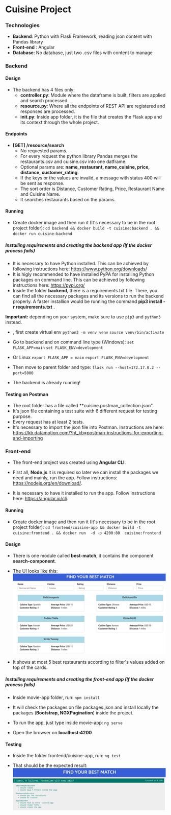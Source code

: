 # Cuisine Project

### Technologies

- **Backend**: Python with Flask Framework, reading json content with Pandas library
- **Front-end** : Angular
- **Database**: No database, just two .csv files with content to manage


### Backend

#### Design
+ The backend has 4 files only:
	* **controller.py**:  Module where the dataframe is built, filters are applied and search processed.
	* **resource.py**:  Where all the endpoints of REST API are registered and responses are processed.
	* **__init__.py**: Inside app folder, it is the file that creates the Flask app and its context through the whole project. 

#### Endpoints
- **[GET] /resource/search**
	- No requested params.
	- For every request the python library Pandas merges the restaurants.csv and cuisine.csv into one datframe. 
	- Optional params are: **name_restaurant, name_cuisine, price, distance, customer_rating**.
	- If the keys or the values are invalid, a message with status 400 will be sent as response.
	- The sort order is Distance, Customer Rating, Price, Restaurant Name and Cuisine Name.
	- It searches restaurants based on the params.

#### Running
- Create docker image and then run it (It's necessary to be in the root project folder):
`cd backend && docker build -t cuisine:backend . && docker run cuisine:backend`

##### Installing requirements and creating the backend app (**If the docker process fails**)
- It is necessary to have Python installed. This can be achieved by following instructions here:  https://www.python.org/downloads/
- It is higly recommended to have installed PyPA for installing Python packages on command line. This can be achieved by following instructions here: https://pypi.org/
- Inside the folder **backend**, there is a requirements.txt file.  There, you can find all the necessary packages and its versions to run the backend properly. A faster installion would be running the command **pip3 install -r requirements.txt** .

__Important:__ depending on your system, make sure to use `pip3` and `python3` instead.

- , first create virtual env
`python3 -m venv venv`
`source venv/bin/activate`

- Go to backend and on command line type (Windows):
`set FLASK_APP=main`
`set FLASK_ENV=development`

- Or Linux
`export FLASK_APP = main`
`export FLASK_ENV=development`

- Then move to parent folder and type:
`flask run --host=172.17.0.2 --port=5000`

- The backend is already running!

#### Testing on Postman

- The root folder has a file called **cuisine.postman_collection.json".
- It's json file containing a test suite with 6 different request for testing purpose.
- Every request has at least 2 tests.
- It's necessary to import the json file into Postman. Instructions are here: https://kb.datamotion.com/?ht_kb=postman-instructions-for-exporting-and-importing


### Front-end

- The front-end project was created using **Angular CLI**.
- First all, **Node.js** it is required so later we can install the packages we need and mainly, run the app. Follow instructions: https://nodejs.org/en/download/.

- It is necessary to have it installed to run the app. Follow instructions here:  https://angular.io/cli.

#### Running 

- Create docker image and then run it (It's necessary to be in the root project folder):
`cd frontend/cuisine-app && docker build -t cuisine:frontend . && docker run  -d -p 4200:80  cuisine:frontend`

#### Design

- There is one module called **best-match**, it contains the component **search-component**.
- The UI looks like this:
![Alt text](ui.jpg)

- It shows at most 5 best restaurants according to filter's values added on top of the cards.


##### Installing requirements and creating the front-end app (**If the docker process fails**)
- Inside movie-app folder, run:
`npm install`

- It will check the packages on file packages.json and install locally the packages (**Bootstrap, NGXPagination**) inside the project.

- To run the app, just type inside movie-app:
	 `ng serve`

- Open the browser on **localhost:4200**

#### Testing

- Inside the folder frontend/cuisine-app, run:
`ng test`

- That should be the expected result:
![Alt text](test.jpg)